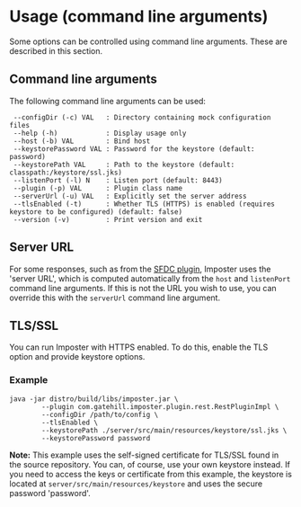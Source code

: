 # Usage (command line arguments)

Some options can be controlled using command line arguments. These are described in this section.

## Command line arguments

The following command line arguments can be used:

     --configDir (-c) VAL   : Directory containing mock configuration files
     --help (-h)            : Display usage only
     --host (-b) VAL        : Bind host
     --keystorePassword VAL : Password for the keystore (default: password)
     --keystorePath VAL     : Path to the keystore (default: classpath:/keystore/ssl.jks)
     --listenPort (-l) N    : Listen port (default: 8443)
     --plugin (-p) VAL      : Plugin class name
     --serverUrl (-u) VAL   : Explicitly set the server address
     --tlsEnabled (-t)      : Whether TLS (HTTPS) is enabled (requires keystore to be configured) (default: false)
     --version (-v)         : Print version and exit

## Server URL

For some responses, such as from the [SFDC plugin](sfdc_plugin.md), Imposter uses the 'server URL',
which is computed automatically from the `host` and `listenPort` command line arguments. If this
is not the URL you wish to use, you can override this with the `serverUrl` command line argument.

## TLS/SSL

You can run Imposter with HTTPS enabled. To do this, enable the TLS option and provide keystore options.

### Example

    java -jar distro/build/libs/imposter.jar \
            --plugin com.gatehill.imposter.plugin.rest.RestPluginImpl \
            --configDir /path/to/config \
            --tlsEnabled \
            --keystorePath ./server/src/main/resources/keystore/ssl.jks \
            --keystorePassword password

**Note:** This example uses the self-signed certificate for TLS/SSL found in the source repository. You can, of course, use your own keystore instead. If you need to access the keys or certificate from this example, the keystore is located at
`server/src/main/resources/keystore` and uses the secure password 'password'.
